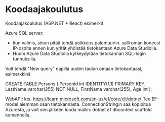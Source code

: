 # Koodaajakoulutus
Koodaajakoulutus (ASP.NET + React) esimerkit 


Azure SQL server:
- kun valmis, sinun pitää tehdä poikkeus palomuuriin. salli oman koneesi IP-osoite ennen kun yrität yhdistää tietokantaan Azure Data Studiolla.
- Huom Azure Data Studiolla kytkeydytään tietokannan SQL-login tunnuksilla.


Voit tehdä "New query" napilla uuden taulun omaan tietokantaasi, esimerkkinä

CREATE TABLE Persons (
    Personid int IDENTITY(1,1) PRIMARY KEY,
    LastName varchar(255) NOT NULL,
    FirstName varchar(255),
    Age int
);



WebAPI:
kts. https://learn.microsoft.com/en-us/ef/core/cli/dotnet
Tee EF-model aiemman osan tietokannasta.
ConnectionString:n saa kopioitua Azuresta, ja voit sen jälkeen luoda mallin:
dotnet ef dbcontext scaffold komennolla.